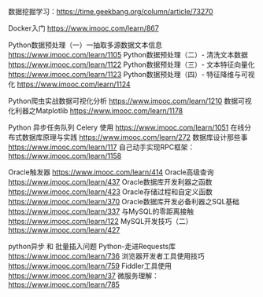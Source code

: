 数据挖掘学习：https://time.geekbang.org/column/article/73270

Docker入门 https://www.imooc.com/learn/867

Python数据预处理（一）一抽取多源数据文本信息 https://www.imooc.com/learn/1105
Python数据预处理（二）- 清洗文本数据 https://www.imooc.com/learn/1122
Python数据预处理（三）- 文本特征向量化 https://www.imooc.com/learn/1123
Python数据预处理（四）- 特征降维与可视化 https://www.imooc.com/learn/1124

Python爬虫实战数据可视化分析 https://www.imooc.com/learn/1210
数据可视化利器之Matplotlib https://www.imooc.com/learn/1178

Python 异步任务队列 Celery 使用 https://www.imooc.com/learn/1051
在线分布式数据库原理与实践 https://www.imooc.com/learn/272
数据库设计那些事 https://www.imooc.com/learn/117
自己动手实现RPC框架：https://www.imooc.com/learn/1158

Oracle触发器 https://www.imooc.com/learn/414
Oracle高级查询 https://www.imooc.com/learn/437
Oracle数据库开发利器之函数 https://www.imooc.com/learn/423
Oracle存储过程和自定义函数 https://www.imooc.com/learn/370
Oracle数据库开发必备利器之SQL基础 https://www.imooc.com/learn/337
与MySQL的零距离接触 https://www.imooc.com/learn/122
MySQL开发技巧（二） https://www.imooc.com/learn/427

python异步 和 批量插入问题
Python-走进Requests库 https://www.imooc.com/learn/736
浏览器开发者工具使用技巧 https://www.imooc.com/learn/759
Fiddler工具使用 https://www.imooc.com/learn/37
微服务理解：https://www.imooc.com/learn/785
